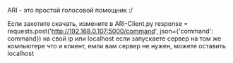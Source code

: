 ARI - это простой голосовой помощник :/

Если захотите скачать, измените в ARI-Client.py response = requests.post('http://192.168.0.107:5000/command', json={'command': command}) на свой ip или localhost если запускаете сервер на том же компьютере что и клиент, емли вам сервер не нужен, можете оставить localhost
